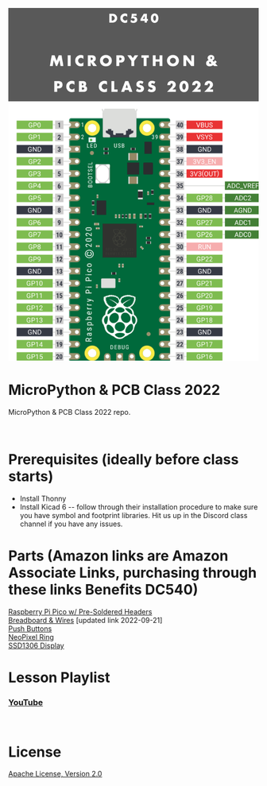 ![image](https://github.com/DC540-Nova/micropython-and-pcb-class-2022/blob/main/micropython-and-pcb-class-2022.png?raw=true)

# MicroPython & PCB Class 2022
MicroPython & PCB Class 2022 repo.

<br>

# Prerequisites (ideally before class starts)
* Install Thonny
* Install Kicad 6 -- follow through their installation procedure to make sure you have symbol and footprint libraries. Hit us up in the Discord class channel if you have any issues.

# Parts (Amazon links are Amazon Associate Links, purchasing through these links Benefits DC540)
[Raspberry Pi Pico w/ Pre-Soldered Headers](https://www.amazon.com/Raspberry-Microcontroller-Development-Dual-Core-Processor/dp/B08TN4VLN7?crid=13SC9RF6AR4FG&keywords=raspberry+pi+pico&qid=1661530301&sprefix=raspberry+pi+pico,aps,98&sr=8-11&linkCode=sl1&tag=540baab-20&linkId=3f7a7fddf92c960705a15b6c127fc1d6&language=en_US&ref_=as_li_ss_tl)<br>
[Breadboard & Wires](https://amzn.to/3LBkxHO) [updated link 2022-09-21] <br>
[Push Buttons](https://www.amazon.com/QTEATAK-Momentary-Tactile-Button-Switch/dp/B07VSNN9S2?crid=397PJODSKLVT8&keywords=5mm+4-post+push+button&qid=1661556619&sprefix=5mm+4-post+push+button,aps,43&sr=8-8&linkCode=sl1&tag=540baab-20&linkId=967552c52062183be0af39d3209359f7&language=en_US&ref_=as_li_ss_tl)<br>
[NeoPixel Ring](https://www.amazon.com/Stemedu-WS2812B-Integrated-Drivers-Raspberry/dp/B09MHX78WL?crid=2C4AG9RZT6W9J&keywords=neopixel%2Bring&qid=1661976974&s=hi&sprefix=neopixel%2Bring,tools,54&sr=1-4&th=1&linkCode=sl1&tag=540baab-20&linkId=e2077e5200e67458f7c71553bfc39023&language=en_US&ref_=as_li_ss_tl)<br>
[SSD1306 Display](https://www.amazon.com/HiLetgo-Serial-128X64-Display-Color/dp/B06XRBTBTB?crid=H7MU2U37O3GF&keywords=ssd1306+oled+display&qid=1661556692&sprefix=ssd1306,aps,72&sr=8-9&linkCode=sl1&tag=540baab-20&linkId=b2929946a48e2fb56bf9353001b6bba1&language=en_US&ref_=as_li_ss_tl)<br>

# Lesson Playlist
### [YouTube](https://youtube.com/playlist?list=PLvHfoRwREM9NEh0unEx78AdT5MzEejzg7)

<br>

# License
[Apache License, Version 2.0](https://www.apache.org/licenses/LICENSE-2.0)

